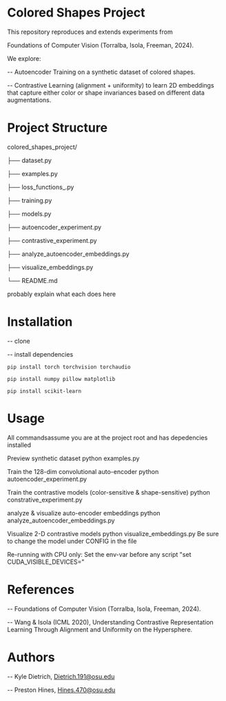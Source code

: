 ﻿# Colored Shapes Project

This repository reproduces and extends experiments from 

Foundations of Computer Vision (Torralba, Isola, Freeman, 2024). 

We explore:

-- Autoencoder Training on a synthetic dataset of colored shapes.

-- Contrastive Learning (alignment + uniformity) to learn 2D embeddings that capture either color or 
   shape invariances based on different data augmentations.

# Project Structure

colored_shapes_project/

  ├── dataset.py

  ├── examples.py
  
  ├── loss_functions_.py
  
  ├── training.py

  ├── models.py
  
  ├── autoencoder_experiment.py
  
  ├── contrastive_experiment.py

  ├── analyze_autoencoder_embeddings.py

  ├── visualize_embeddings.py
  
  └── README.md

probably explain what each does here

# Installation
-- clone 

-- install dependencies

	pip install torch torchvision torchaudio
 
	pip install numpy pillow matplotlib
 
	pip install scikit-learn

# Usage
All commandsassume you are at the project root and has depedencies installed

Preview synthetic dataset
python examples.py

Train the 128-dim convolutional auto-encoder
python autoencoder_experiment.py

Train the contrastive models (color-sensitive & shape-sensitive)
python constrative_experiment.py

analyze & visualize auto-encoder embeddings
python analyze_autoencoder_embeddings.py

Visualize 2-D contrastive models
python visualize_embeddings.py
	Be sure to change the model under CONFIG in the file

Re-running with CPU only:
	Set the env-var before any script
 	"set CUDA_VISIBLE_DEVICES="
 

# References
-- Foundations of Computer Vision (Torralba, Isola, Freeman, 2024).

-- Wang & Isola (ICML 2020), Understanding Contrastive Representation 
		 Learning Through Alignment and Uniformity on the Hypersphere.

# Authors
-- Kyle Dietrich, Dietrich.191@osu.edu

-- Preston Hines, Hines.470@osu.edu
